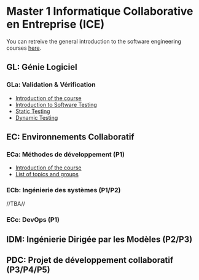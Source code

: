 # Master 1 Informatique Collaborative en Entreprise (ICE)

You can retreive the general introduction to the software engineering courses [here]().

## GL: Génie Logiciel

### GLa: Validation & Vérification

- [Introduction of the course]()
- [Introduction to Software Testing]()
- [Static Testing]()
- [Dynamic Testing]()

## EC: Environnements Collaboratif

### ECa: Méthodes de développement (P1)

- [Introduction of the course]()
- [List of topics and groups](./eca)

### ECb: Ingénierie des systèmes (P1/P2)

//TBA//

### ECc: DevOps (P1)

## IDM: Ingénierie Dirigée par les Modèles (P2/P3)

## PDC: Projet de développement collaboratif (P3/P4/P5)



